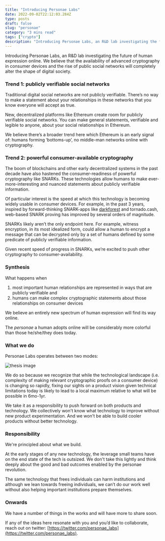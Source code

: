 ```yaml
---
title: "Introducing Personae Labs"
date: 2022-09-02T22:12:03.284Z
type: posts
draft: false
slug: "personae"
category: "3 mins read"
tags: ["crypto"]
description: "Introducing Personae Labs, an R&D lab investigating the future of human expression online"
---
```


Introducing Personae Labs, an R&D lab investigating the future of human expression online. We believe that the availability of advanced cryptography in consumer devices and the rise of public social networks will completely alter the shape of digital society.

### Trend 1: publicly verifiable social networks

Traditional digital social networks are not publicly verifiable. There’s no way to make a statement about your relationships in these networks that you know everyone will accept as true.

New, decentralized platforms like Ethereum create room for publicly verifiable social networks. You can make general statements, verifiable and legible to anyone, about your social relationships in Ethereum.

We believe there’s a broader trend here which Ethereum is an early signal of: humans forming ‘bottoms-up’, no middle-man networks online with cryptography.

### Trend 2: powerful consumer-available cryptography

The boom of blockchains and other early decentralized systems in the past decade have also hastened the consumer-readiness of powerful cryptography like SNARKs. These technologies allow humans to make ever-more-interesting and nuanced statements about publicly verifiable information.

Of particular interest is the speed at which this technology is becoming widely usable in consumer devices. For example, in the past 3 years, inspired by forward-thinking SNARK-apps like [darkforest](https://zkga.me/) and tornado.cash, web-based SNARK proving has improved by several orders of magnitude.

SNARKs likely aren’t the only endpoint here. For example, witness encryption, in its most idealized form, could allow a human to encrypt a message that can be decrypted only by a set of humans defined by some predicate of publicly verifiable information.

Given recent speed of progress in SNARKs, we’re excited to push other cryptography to consumer-availability.

### Synthesis

What happens when

1. most important human relationships are represented in ways that are publicly verifiable
   and
2. humans can make complex cryptographic statements about those relationships on consumer devices

We believe an entirely new spectrum of human expression will find its way online.

The _personae_ a human adopts online will be considerably more colorful than those he/she/they does today.

### What we do

Personae Labs operates between two modes:

![thesis image](../../media/thesis.png)

We do so because we recognize that while the technological landscape (i.e. complexity of making relevant cryptographic proofs on a consumer device) is changing so rapidly, fixing our sights on a product vision given technical limitations today is likely to lead to a local maximum relative to what will be possible in 6mo-1yr.

We take it as a responsibility to push forward on both products and technology. We collectively won't know what technology to improve without new product experimentation. And we won't be able to build cooler products without better technology.

### Responsibility

We're principled about what we build.

At the early stages of any new technology, the leverage small teams have on the end state of the tech is outsized. We don't take this lightly and think deeply about the good and bad outcomes enabled by the personae revolution.

The same technology that frees individuals can harm institutions and although we lean towards freeing individuals, we can’t do our work well without also helping important institutions prepare themselves.

### Onwards

We have a number of things in the works and will have more to share soon.

If any of the ideas here resonate with you and you’d like to collaborate, reach out on twitter: [https://twitter.com/personae_labs](https://twitter.com/personae_labs).
